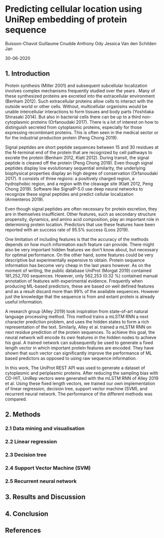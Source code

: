 # Predicting cellular location using UniRep embedding of protein sequence

Buisson-Chavot Guillaume 
Cnudde Anthony
Ody Jessica
Van den Schilden Jan

30-06-2020

## 1. Introduction

<!--Part why knowing is important -->
Protein synthesis (Miller 2001) and subsequent subcellular localization involves complex mechanisms frequently studied over the years .
Many of these synthesized proteins are excreted into the extracellular environment (Benham 2012).
Such extracellular proteins allow cells to interact with the outside world or other cells.
Without, multicellular organisms would be unable intercellular interactions to form tissues and body parts (Yoshitaka Shirasaki 2014).
But also in bacterial cells there can be up to a third non-cytoplasmic proteins (Orfanoudaki 2017).
There is a lot of interest on how to distinguish secreted from cytoplasmic proteins,
especially for those expressing recombinant proteins.
This is often seen in the medical sector or for the industrial production protein (Peng Chong 2019).

<!--Part about Signal peptides-->
Signal peptides are short peptide sequences between 15 and 30 residues at the N-terminal end of the protein that are recognized by cell pathways to excrete the protein (Benham 2012, Klatt 2012).
During transit, the signal peptide is cleaved off the protein (Peng Chong 2019).
Even though signal peptides display low evolutionary sequential similarity,
the underlying biophysical properties display an high degree of conservation (Orfanoudaki 2017).
It consists of three regions: a positively charged region, a hydrophobic region, and a region with the cleavage site (Klatt 2012, Peng Chong 2019).
Software like SignalP-5.0 use deep neural networks to recognize these signal peptides and predict cellular localization (Armenteros 2019).

<!-- Part about other intrinsic factors-->
Even though signal peptides are often necessary for protein excretion,
they are in themselves insufficient.
Other features, 
such as secondary structure propensity,
dynamics,
and amino acid composition,
play an important role in determining protein location.
Predictors that use these features have been reported with an success rate of 95.5% success (Loos 2019).

<!-- Limitations of features -->
One limitation of including features is that the accuracy of the methods depends on how much information each feature can provide.
There might also be very important hidden features we don't know about,
but necessary for optimal performance.
On the other hand,
some features could be very descriptive but experimentally expensive to obtain.
Protein sequence information has become very cheap in the last years however.
As on the moment of writing, 
the public database UniProt (Morgat 2019) contained  181,252,700 sequences.
However, only 562,253 (0.32 %) contained manual annotation of features with experimental evidence.
Frequently when producing ML-based predictors,
these are based on well defined features and as a result discard more than 99% of the available sequences.
However just the knowledge that the sequence is from and extant protein is already useful information.

<!-- UniRep representation --> 
A research group (Alley 2019) took inspiration from state-of-art natural language processing method.
This method trains a mLSTM RNN a next character prediction problem,
and uses the hidden states to form a rich representation of the text.
Similarly, Alley et al. trained a mLSTM RNN on next residue prediction of the protein sequences.
To achieve this goal, 
the neural network will encode its own features in the hidden nodes to achieve his goal.
A trained network can subsequently be used to generate a fixed length vector in which important protein features are encoded.
They have shown that such vector can significantly improve the performance of ML based predictors as opposed to using raw sequence information.

<!--What we did-->
In this work,
The UniProt REST API was used to generate a dataset of cytoplasmic and periplasmic proteins.
After reducing the sampling bias with CD-HIT,
UniRep vectors were generated with the mLSTM RNN of Alley 2019 et al.
Using these fixed length vectors,
we trained our own implementation of
linear regression,
decision tree,
support vector machine (SVM),
and recurrent neural network.
The performance of the different methods was compared.

## 2. Methods
### 2.1 Data mining and visualisation
### 2.2 Linear regression
### 2.3 Decision tree
### 2.4 Support Vector Machine (SVM)
### 2.5 Recurrent neural network
## 3. Results and Discussion
## 4. Conclusion
## References
